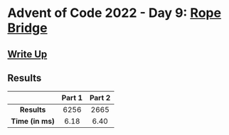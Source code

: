 # Advent of Code 2022 - Day 9: [Rope Bridge](https://adventofcode.com/2022/day/9)

## [Write Up](https://codingap.github.io/advent-of-code/writeups/2022/day09)

## Results

|                  | **Part 1** | **Part 2** |
| :--------------: | :--------: | :--------: |
|   **Results**    | 6256 | 2665 |
| **Time (in ms)** | 6.18 | 6.40 |
